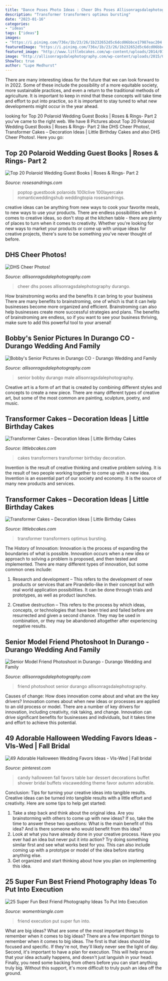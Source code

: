 ```yaml
---
title: "Dance Poses Photo Ideas : Cheer Dhs Poses Allisonragsdalephotography Durango"
description: "Transformer transformers optimus bursting"
date: "2023-01-16"
categories:
- "ideas"
tags: ["ideas"]
images:
- "https://i.pinimg.com/736x/1b/23/26/1b232652d5c6dcd06bbce17987eac204.jpg"
featuredImage: "https://i.pinimg.com/736x/1b/23/26/1b232652d5c6dcd06bbce17987eac204.jpg"
featured_image: "http://www.littlebcakes.com/wp-content/uploads/2014/01/Transformers-Cakes.jpg"
image: "http://allisonragsdalephotography.com/wp-content/uploads/2015/03/DSC3630.jpg"
ShowToc: true
author: "Lupe Medhurst"
---
```



There are many interesting ideas for the future that we can look forward to in 2022. Some of these include the possibility of a more equitable society, more sustainable practices, and even a return to the traditional methods of agriculture. It is important to keep in mind that these concepts will take time and effort to put into practice, so it is important to stay tuned to what new developments might occur in the year ahead.

	

		
looking for Top 20 Polaroid Wedding Guest Books | Roses &amp; Rings- Part 2 you've came to the right web. We have 8 Pictures about Top 20 Polaroid Wedding Guest Books | Roses &amp; Rings- Part 2 like DHS Cheer Photos!, Transformer Cakes – Decoration Ideas | Little Birthday Cakes and also DHS Cheer Photos!. Here you go:
		
    
## Top 20 Polaroid Wedding Guest Books | Roses &amp; Rings- Part 2

<img loading=lazy src="http://www.rosesandrings.com/wp-content/uploads/2018/01/Polaroid-guest-book-for-elegant-weddings.jpg" onerror="this.onerror=null;this.src='https://tse4.mm.bing.net/th?id=OIP.W7-7--pRypI9BtNRdNGCbQHaKG&amp;pid=15.1';" alt="Top 20 Polaroid Wedding Guest Books | Roses &amp; Rings- Part 2">

_Source: rosesandrings.com_

>poptop guestbook polaroids 100lclive 100layercake romanticweddingshub weddingtopia rosesandrings. 

	

creative ideas can be anything from new ways to cook your favorite meals, to new ways to use your products. There are endless possibilities when it comes to creative ideas, so don't stop at the kitchen table - there are plenty of places to turn when it comes to creativity. Whether you're looking for new ways to market your products or come up with unique ideas for creative projects, there's sure to be something you've never thought of before.

    
## DHS Cheer Photos!

<img loading=lazy src="http://allisonragsdalephotography.com/wp-content/uploads/2015/03/DSC3630.jpg" onerror="this.onerror=null;this.src='https://tse3.mm.bing.net/th?id=OIP.a3OWtO2gV4SRn7CjKBdYPwHaKX&amp;pid=15.1';" alt="DHS Cheer Photos!">

_Source: allisonragsdalephotography.com_

>cheer dhs poses allisonragsdalephotography durango. 

	

How brainstroming works and the benefits it can bring to your business
There are many benefits to brainstroming, one of which is that it can help businesses become more organized and efficient. Brainstroming can also help businesses create more successful strategies and plans. The benefits of brainstroming are endless, so if you want to see your business thriving, make sure to add this powerful tool to your arsenal!

    
## Bobby&#039;s Senior Pictures In Durango CO - Durango Wedding And Family

<img loading=lazy src="https://allisonragsdalephotography.com/wp-content/uploads/2013/11/allisonragsdalephotography-8585.jpg" onerror="this.onerror=null;this.src='https://tse4.mm.bing.net/th?id=OIP.hbE4fHmJGPKA_gcicrFWNgHaLI&amp;pid=15.1';" alt="Bobby&#039;s Senior Pictures in Durango CO - Durango Wedding and Family">

_Source: allisonragsdalephotography.com_

>senior bobby durango male allisonragsdalephotography. 

	

Creative art is a form of art that is created by combining different styles and concepts to create a new piece. There are many different types of creative art, but some of the most common are painting, sculpture, poetry, and music.

    
## Transformer Cakes – Decoration Ideas | Little Birthday Cakes

<img loading=lazy src="http://www.littlebcakes.com/wp-content/uploads/2014/01/Transformers-Cakes.jpg" onerror="this.onerror=null;this.src='https://tse4.mm.bing.net/th?id=OIP.eHYRBmX5yNIexl5GHSDxVQHaJ4&amp;pid=15.1';" alt="Transformer Cakes – Decoration Ideas | Little Birthday Cakes">

_Source: littlebcakes.com_

>cakes transformers transformer birthday decoration. 

	

Invention is the result of creative thinking and creative problem solving. It is the result of two people working together to come up with a new idea. Invention is an essential part of our society and economy. It is the source of many new products and services.

    
## Transformer Cakes – Decoration Ideas | Little Birthday Cakes

<img loading=lazy src="https://www.littlebcakes.com/wp-content/uploads/2014/01/Transformers-Cake-Decorations.jpg" onerror="this.onerror=null;this.src='https://tse1.mm.bing.net/th?id=OIP.579uJnwY1x_9qJOdQHzPSAHaJ4&amp;pid=15.1';" alt="Transformer Cakes – Decoration Ideas | Little Birthday Cakes">

_Source: littlebcakes.com_

>transformer transformers optimus bursting. 

	

The History of Innovation:
Innovation is the process of expanding the boundaries of what is possible. Innovation occurs when a new idea or approach to solving a problem is proposed, and then tested and implemented. There are many different types of innovation, but some common ones include:
1. Research and development – This refers to the development of new products or services that are Pirandello-like in their concept but with real world application possibilities. It can be done through trials and prototypes, as well as product launches.

2. Creative destruction – This refers to the process by which ideas, concepts, or technologies that have been tried and failed before are resurrected and given a second chance. They may be used in combination, or they may be abandoned altogether after experiencing negative results.


    
## Senior Model Friend Photoshoot In Durango - Durango Wedding And Family

<img loading=lazy src="https://allisonragsdalephotography.com/wp-content/uploads/2014/08/allisonragsdalephotography-9262-681x1024.jpg" onerror="this.onerror=null;this.src='https://tse2.mm.bing.net/th?id=OIP.hbQ0xhQ2-I5Tszk1rRyH6wHaLI&amp;pid=15.1';" alt="Senior Model Friend Photoshoot in Durango - Durango Wedding and Family">

_Source: allisonragsdalephotography.com_

>friend photoshoot senior durango allisonragsdalephotography. 

	

Causes of change: How does innovation come about and what are the key drivers?
Innovation comes about when new ideas or processes are applied to an old process or model. There are a number of key drivers for innovation, including creativity, risk taking, and change. Innovation can drive significant benefits for businesses and individuals, but it takes time and effort to achieve this potential.

    
## 49 Adorable Halloween Wedding Favors Ideas - VIs-Wed | Fall Bridal

<img loading=lazy src="https://i.pinimg.com/736x/1b/23/26/1b232652d5c6dcd06bbce17987eac204.jpg" onerror="this.onerror=null;this.src='https://tse3.mm.bing.net/th?id=OIP.wVnGcSraHp0uHU43QvyzdAHaLH&amp;pid=15.1';" alt="49 Adorable Halloween Wedding Favors Ideas - VIs-Wed | Fall bridal">

_Source: pinterest.com_

>candy halloween fall favors table bar dessert decorations buffet shower bridal buffets viscawedding theme favor autumn adorable. 

	

Conclusion: Tips for turning your creative ideas into tangible results.
Creative ideas can be turned into tangible results with a little effort and creativity. Here are some tips to help get started: 
1. Take a step back and think about the original idea. Are you brainstorming with others to come up with new ideas? If so, take the time to answer these two questions: What is the main benefit of this idea? And is there someone who would benefit from this idea? 
2. Look at what you have already done in your creative process. Have you ever had an idea but never put it into action? Try doing something similar first and see what works best for you. This can also include coming up with a prototype or model of the idea before starting anything else. 
3. Get organized and start thinking about how you plan on implementing this idea.

    
## 25 Super Fun Best Friend Photography Ideas To Put Into Execution

<img loading=lazy src="https://www.womentriangle.com/wp-content/uploads/2015/10/love1.jpg" onerror="this.onerror=null;this.src='https://tse1.mm.bing.net/th?id=OIP.Z0OrNuuSvB8Wpj2mb7U5ZwHaLH&amp;pid=15.1';" alt="25 Super Fun Best Friend Photography Ideas To Put Into Execution">

_Source: womentriangle.com_

>friend execution put super fun into. 

	

What are big ideas? What are some of the most important things to remember when it comes to big ideas?
There are a few important things to remember when it comes to big ideas. The first is that ideas should be focused and specific. If they're not, they'll likely never see the light of day. Second, it's important to have a plan for execution. This will help ensure that your idea actually happens, and doesn't just languish in your head. Finally, you need some backing from others before you can start anything truly big. Without this support, it's more difficult to truly push an idea off the ground.

